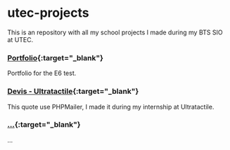 # utec-projects

This is an repository with all my school projects I made during my BTS SIO at UTEC.

### [Portfolio](https://timdev0.github.io/utec-projects/Portfolio-Utec/){:target="_blank"}
Portfolio for the E6 test.

### [Devis - Ultratactile](http://timdev0.planetcloudhosting.cf/devis/){:target="_blank"}
This quote use PHPMailer, I made it during my internship at Ultratactile.

### [...](...){:target="_blank"}
...
